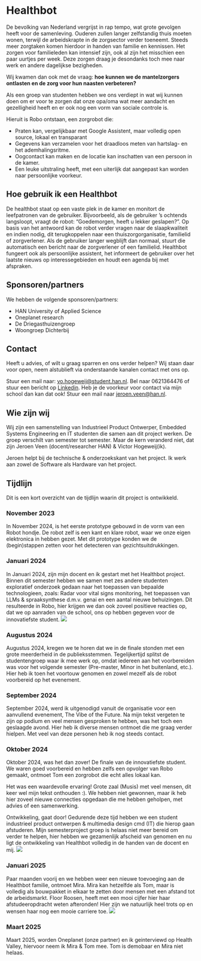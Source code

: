 # Healthbot

De bevolking van Nederland vergrijst in rap tempo, wat grote gevolgen heeft voor de samenleving.
Ouderen zullen langer zelfstandig thuis moeten wonen, terwijl de arbeidskrapte in de zorgsector
verder toeneemt. Steeds meer zorgtaken komen hierdoor in handen van familie en kennissen. Het zorgen voor
familieleden kan intensief zijn, ook al zijn het misschien een paar uurtjes per week. Deze zorgen draag
je desondanks toch mee naar werk en andere dagelijkse bezigheden.

Wij kwamen dan ook met de vraag: **hoe kunnen we de mantelzorgers ontlasten en de zorg voor hun
naasten verbeteren?**

Als een groep van studenten hebben we ons verdiept in wat wij kunnen doen om er voor te zorgen dat onze opa/oma wat meer aandacht en gezelligheid heeft en er
ook nog een vorm van sociale controle is.

Hieruit is Robo ontstaan, een zorgrobot die:
- Praten kan, vergelijkbaar met Google Assistent, maar volledig open source, lokaal en transparant
- Gegevens kan verzamelen voor het draadloos meten van hartslag- en het ademhalingsritme.
- Oogcontact kan maken en de locatie kan inschatten van een persoon in de kamer.
- Een leuke uitstraling heeft, met een uiterlijk dat aangepast kan worden naar persoonlijke voorkeur.

## Hoe gebruik ik een Healthbot
De healthbot staat op een vaste plek in de kamer en monitort de leefpatronen van de gebruiker.
Bijvoorbeeld, als de gebruiker ’s ochtends langsloopt, vraagt de robot: “Goedemorgen, heeft u lekker geslapen?”. Op basis van het antwoord kan de robot verder vragen naar de slaapkwaliteit en indien nodig, dit terugkoppelen naar een thuiszorgorganisatie, familielid of zorgverlener. Als de gebruiker langer wegblijft dan normaal, stuurt die automatisch een bericht naar de zorgverlener of een familielid. Healthbot fungeert ook als persoonlijke assistent, het informeert de gebruiker over het laatste nieuws op interessegebieden en houdt een agenda bij met afspraken.

## Sponsoren/partners
We hebben de volgende sponsoren/partners:
- HAN University of Applied Science
- Oneplanet research
- De Driegasthuizengroep
- Woongroep Dichterbij

## Contact
Heeft u advies, of wilt u graag sparren en ons verder helpen? Wij staan daar voor open, neem alstublieft via onderstaande kanalen contact met ons op.

Stuur een mail naar: vo.hogeweij@student.han.nl. Bel naar 0621364476 of stuur een bericht op [Linkedin](https://www.linkedin.com/in/victor-hogeweij-01b08619b/). Heb je de voorkeur voor contact via mijn school dan kan dat ook! Stuur een mail naar jeroen.veen@han.nl. 


## Wie zijn wij
Wij zijn een samenstelling van Industrieel Product Ontwerper, Embedded Systems Engineering en IT studenten die samen aan dit project werken. De groep verschilt van semester tot semester. Maar de kern veranderd niet, dat zijn Jeroen Veen (docent/researcher HAN) & Victor Hogeweij(ik).

Jeroen helpt bij de technische & onderzoekskant van het project. Ik werk aan zowel de Software als Hardware van het project.

## Tijdlijn
Dit is een kort overzicht van de tijdlijn waarin dit project is ontwikkeld.

### November 2023
In November 2024, is het eerste prototype gebouwd in de vorm van een Robot hondje. De robot zelf is een kant en klare robot, waar we onze eigen elektronica in hebben gezet. Met dit prototype konden we de (begin)stappen zetten voor het detecteren van gezichtsuitdrukkingen.

### Januari 2024
In Januari 2024, zijn mijn docent en ik gestart met het Healthbot project. Binnen dit semester hebben we samen met zes andere studenten exploratief onderzoek gedaan naar het toepassen van bepaalde technologieen, zoals: Radar voor vital signs monitoring, het toepassen van LLMs & spraaksynthese d.m.v. genai en een aantal nieuwe behuizingen. Dit resulteerde in Robo, hier krijgen we dan ook zoveel positieve reacties op, dat we op aanraden van de school, ons op hebben gegeven voor de innovatiefste student.
![](projects/assets/robo_final_proto.jpeg)

### Augustus 2024
Augustus 2024, kregen we te horen dat we in de finale stonden met een grote meerderheid in de publieksstemmen. Tegelijkertijd splitst de studentengroep waar ik mee werk op, omdat iedereen aan het voorbereiden was voor het volgende semester (Pre-master, Minor in het buitenland, etc.). Hier heb ik toen het voortouw genomen en zowel mezelf als de robot voorbereid op het evenement.

### September 2024
September 2024, werd ik uitgenodigd vanuit de organisatie voor een aanvullend evenement, The Vibe of the Future. Na mijn tekst vergeten te zijn op podium en veel mensen gesproken te hebben, was het toch een geslaagde avond. Hier heb ik diverse mensen ontmoet die me graag verder hielpen. Met veel van deze personen heb ik nog steeds contact.

### Oktober 2024
Oktober 2024, was het dan zover! De finale van de innovatiefste student. We waren goed voorbereid en hebben zelfs een opvolger van Robo gemaakt, ontmoet Tom een zorgrobot die echt alles lokaal kan.

Het was een waardevolle ervaring! Grote zaal (Musis) met veel mensen, dit keer wel mijn tekst onthouden :). We hebben niet gewonnen, maar ik heb hier zoveel nieuwe connecties opgedaan die me hebben geholpen, met advies of een samenwerking.

Ontwikkeling, gaat door! Gedurende deze tijd hebben we een student industrieel product ontwerpen & multimedia design cmd (IT) die hierop gaan afstuderen. Mijn semesterproject groep is helaas niet meer bereid om verder te helpen, hier hebben we gezamenlijk afscheid van genomen en nu ligt de ontwikkeling van Healthbot volledig in de handen van de docent en mij.
![](projects/assets/foto_tom.jpg)

### Januari 2025
Paar maanden voorij en we hebben weer een nieuwe toevoeging aan de Healthbot familie, ontmoet Mira. Mira kan hetzelfde als Tom, maar is volledig als bouwpakket in elkaar te zetten door mensen met een afstand tot de arbeidsmarkt. Floor Roosen, heeft met een mooi cijfer hier haar afstudeeropdracht weten afteronden! Hier zijn we natuurlijk heel trots op en wensen haar nog een mooie carriere toe.
![](projects/assets/1738947904509.jpeg)

### Maart 2025
Maart 2025, worden Oneplanet (onze partner) en ik geinterviewd op Health Valley, hiervoor neem ik Mira & Tom mee. Tom is demobaar en Mira niet helaas.


